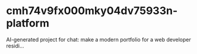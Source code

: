 # cmh74v9fx000mky04dv75933n-platform
AI-generated project for chat: make a modern portfolio for a web developer residi...
